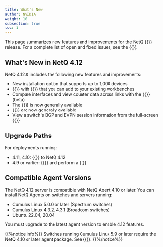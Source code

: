 ```yaml
---
title: What's New
author: NVIDIA
weight: 10
subsection: true
toc: 1
---
```


This page summarizes new features and improvements for the NetQ {{<version>}} release. For a complete list of open and fixed issues, see the {{<link title="NVIDIA NetQ 4.12 Release Notes" text="release notes">}}.

## What's New in NetQ 4.12

NetQ 4.12.0 includes the following new features and improvements:

- New installation option that supports up to 1,000 devices
- {{<link title="Focus Your Monitoring Using Workbenches" text="New workbench">}} with {{<link title="Access Data with Cards" text="additional cards">}} that you can add to your existing workbenches
- Compare interfaces and view counter data across links with the {{<link title="Interfaces/#compare-link-interfaces" text="link health view">}} (beta)
- The {{<link title="Network Topology" text="topology view">}} is now generally available
- {{<link title="Validate Network Protocol and Service Operations/#topology-validations" text="Topology validations">}} are now generally available
- View a switch's BGP and EVPN session information from the full-screen {{<link title="Switches" text="switch dashboard">}}

## Upgrade Paths

For deployments running:

- 4.11, 4.10: {{<link title="Upgrade NetQ Virtual Machines" text="upgrade directly">}} to NetQ 4.12
- 4.9 or earlier: {{<link title="Back Up and Restore NetQ" text="back up your NetQ data">}} and perform a {{<link title="Install the NetQ System" text="new installation">}}

## Compatible Agent Versions

The NetQ 4.12 server is compatible with NetQ Agent 4.10 or later. You can install NetQ Agents on switches and servers running:

- Cumulus Linux 5.0.0 or later (Spectrum switches)
- Cumulus Linux 4.3.2, 4.3.1 (Broadcom switches)
- Ubuntu 22.04, 20.04

You must upgrade to the latest agent version to enable 4.12 features.

{{%notice info%}}
Switches running Cumulus Linux 5.9 or later require the NetQ 4.10 or later agent package. See {{<exlink url="https://docs.nvidia.com/networking-ethernet-software/cumulus-netq/Installation-Management/Install-NetQ/Install-NetQ-Agents/" text="Install NetQ Agents">}}.
{{%/notice%}}